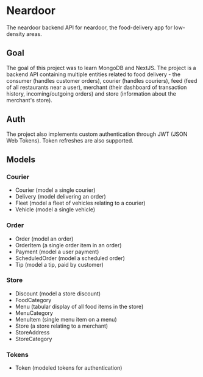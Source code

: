# Neardoor
The neardoor backend API for neardoor, the food-delivery app for low-density areas.

## Goal
The goal of this project was to learn MongoDB and NextJS. The project is a backend API containing multiple entities related to
food delivery - the consumer (handles customer orders), courier (handles couriers), feed (feed of all restaurants near a user),
merchant (their dashboard of transaction history, incoming/outgoing orders) and store (information about the merchant's store).

## Auth
The project also implements custom authentication through JWT (JSON Web Tokens). Token refreshes are also supported.

## Models 
### Courier
  - Courier (model a single courier)
  - Delivery (model delivering an order)
  - Fleet (model a fleet of vehicles relating to a courier)
  - Vehicle (model a single vehicle)

### Order
  - Order (model an order)
  - OrderItem (a single order item in an order)
  - Payment (model a user payment)
  - ScheduledOrder (model a scheduled order)
  - Tip (model a tip, paid by customer)

### Store
  - Discount (model a store discount)
  - FoodCategory
  - Menu (tabular display of all food items in the store)
  - MenuCategory
  - MenuItem (single menu item on a menu)
  - Store (a store relating to a merchant)
  - StoreAddress 
  - StoreCategory

### Tokens
  - Token (modeled tokens for authentication)
